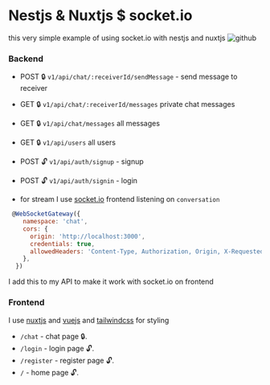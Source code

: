 # Nestjs & Nuxtjs $ socket.io
this very simple example of using socket.io with nestjs and nuxtjs
![github](./assets/nestjs.gif)

### Backend

- POST 🔒 `v1/api/chat/:receiverId/sendMessage` - send message to receiver
- GET  🔒 `v1/api/chat/:receiverId/messages` private chat messages
- GET  🔒 `v1/api/chat/messages` all messages
- GET  🔒 `v1/api/users` all users
- POST 🔓 `v1/api/auth/signup` - signup
- POST 🔓 `v1/api/auth/signin` - login
  
- for stream I use [socket.io](https://socket.io/) frontend listening on `conversation`


```js
 @WebSocketGateway({
    namespace: 'chat',
    cors: {
      origin: 'http://localhost:3000',
      credentials: true,
      allowedHeaders: 'Content-Type, Authorization, Origin, X-Requested-With, Accept',
    },
  })
```

I add this to my API to make it work with socket.io on frontend

### Frontend
I use [nuxtjs](https://nuxtjs.org/) and [vuejs](https://vuejs.org/) and [tailwindcss](https://tailwindcss.com/) for styling
- `/chat` - chat page 🔒.
- `/login` - login page 🔓.
- `/register` - register page 🔓.
- `/` - home page 🔓.